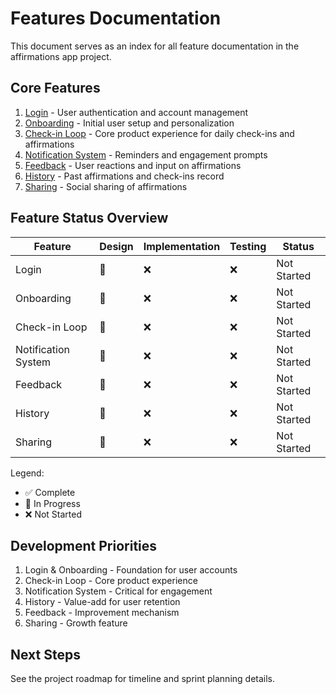 # Features Documentation

This document serves as an index for all feature documentation in the affirmations app project.

## Core Features

1. [Login](login.md) - User authentication and account management
2. [Onboarding](onboarding.md) - Initial user setup and personalization
3. [Check-in Loop](check-in-loop.md) - Core product experience for daily check-ins and affirmations
4. [Notification System](notification-system.md) - Reminders and engagement prompts
5. [Feedback](feedback.md) - User reactions and input on affirmations
6. [History](history.md) - Past affirmations and check-ins record
7. [Sharing](sharing.md) - Social sharing of affirmations

## Feature Status Overview

| Feature | Design | Implementation | Testing | Status |
|---------|--------|----------------|---------|--------|
| Login | 🔄 | ❌ | ❌ | Not Started |
| Onboarding | 🔄 | ❌ | ❌ | Not Started |
| Check-in Loop | 🔄 | ❌ | ❌ | Not Started |
| Notification System | 🔄 | ❌ | ❌ | Not Started |
| Feedback | 🔄 | ❌ | ❌ | Not Started |
| History | 🔄 | ❌ | ❌ | Not Started |
| Sharing | 🔄 | ❌ | ❌ | Not Started |

Legend:
- ✅ Complete
- 🔄 In Progress
- ❌ Not Started

## Development Priorities

1. Login & Onboarding - Foundation for user accounts
2. Check-in Loop - Core product experience
3. Notification System - Critical for engagement
4. History - Value-add for user retention
5. Feedback - Improvement mechanism
6. Sharing - Growth feature

## Next Steps

See the project roadmap for timeline and sprint planning details. 